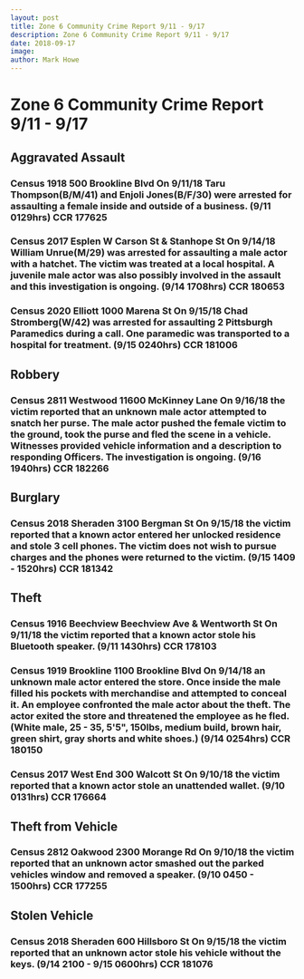 ```yaml
---
layout: post
title: Zone 6 Community Crime Report 9/11 - 9/17
description: Zone 6 Community Crime Report 9/11 - 9/17
date: 2018-09-17
image: 
author: Mark Howe
---
```


# Zone 6 Community Crime Report 9/11 - 9/17

## Aggravated Assault
### Census 1918 500 Brookline Blvd On 9/11/18 Taru Thompson(B/M/41) and Enjoli Jones(B/F/30) were arrested for assaulting a female inside and outside of a business. (9/11 0129hrs) CCR 177625
### Census 2017 Esplen W Carson St & Stanhope St On 9/14/18 William Unrue(M/29) was arrested for assaulting a male actor with a hatchet. The victim was treated at a local hospital. A juvenile male actor was also possibly involved in the assault and this investigation is ongoing. (9/14 1708hrs) CCR 180653
### Census 2020 Elliott 1000 Marena St On 9/15/18 Chad Stromberg(W/42) was arrested for assaulting 2 Pittsburgh Paramedics during a call. One paramedic was transported to a hospital for treatment. (9/15 0240hrs) CCR 181006

## Robbery
### Census 2811 Westwood 11600 McKinney Lane On 9/16/18 the victim reported that an unknown male actor attempted to snatch her purse. The male actor pushed the female victim to the ground, took the purse and fled the scene in a vehicle. Witnesses provided vehicle information and a description to responding Officers. The investigation is ongoing. (9/16 1940hrs) CCR 182266

## Burglary
### Census 2018 Sheraden 3100 Bergman St On 9/15/18 the victim reported that a known actor entered her unlocked residence and stole 3 cell phones. The victim does not wish to pursue charges and the phones were returned to the victim. (9/15 1409 - 1520hrs) CCR 181342

## Theft
### Census 1916 Beechview Beechview Ave & Wentworth St On 9/11/18 the victim reported that a known actor stole his Bluetooth speaker. (9/11 1430hrs) CCR 178103
### Census 1919 Brookline 1100 Brookline Blvd On 9/14/18 an unknown male actor entered the store. Once inside the male filled his pockets with merchandise and attempted to conceal it. An employee confronted the male actor about the theft. The actor exited the store and threatened the employee as he fled. (White male, 25 - 35, 5'5", 150lbs, medium build, brown hair, green shirt, gray shorts and white shoes.) (9/14 0254hrs) CCR 180150
### Census 2017 West End 300 Walcott St On 9/10/18 the victim reported that a known actor stole an unattended wallet. (9/10 0131hrs) CCR 176664

## Theft from Vehicle
### Census 2812 Oakwood 2300 Morange Rd On 9/10/18 the victim reported that an unknown actor smashed out the parked vehicles window and removed a speaker. (9/10 0450 - 1500hrs) CCR 177255

## Stolen Vehicle
### Census 2018 Sheraden 600 Hillsboro St On 9/15/18 the victim reported that an unknown actor stole his vehicle without the keys. (9/14 2100 - 9/15 0600hrs) CCR 181076